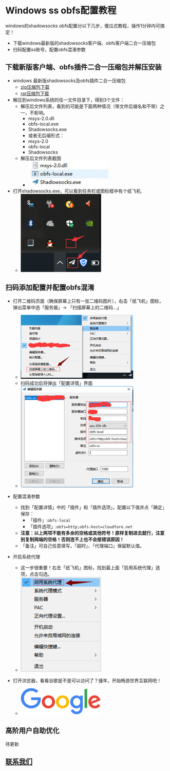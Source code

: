 # Windows ss obfs配置教程
windows的shadowsocks obfs配置分以下几步，傻瓜式教程，操作1分钟内可搞定！

- 下载windows最新版的shadowsocks客户端、obfs客户端二合一压缩包
- 扫码配置ss账号，配置obfs混淆参数

## 下载新版客户端、obfs插件二合一压缩包并解压安装

- windows 最新版shadowsocks及obfs插件二合一压缩包
  - [zip压缩包下载](https://github.com/brossr/BroSS/raw/master/files/obfs_client/s-s.win.4.0.6.zip) 
  - [rar压缩包下载](https://github.com/brossr/BroSS/raw/master/files/obfs_client/s-s.win.4.0.6.rar)
- 解压到windows系统的任一文件目录下，得到3个文件：
  - 解压后文件列表，看到的可能是下面两种情况（带文件后缀名和不带）之一，不影响。
    - msys-2.0.dll
    - obfs-local.exe
    - Shadowsocks.exe
    - 或者无后缀形式：
    - msys-2.0
    - obfs-local
    - Shadowsocks
  - 解压后文件列表截图
    - <img src="./img/obfs/ss_windows_obfs01.jpg"  width="250" alt="解压后文件" />
- 打开shadowsocks.exe，可以看到任务栏或图标框中有个纸飞机.
  - <img src="./img/obfs/ss_windows_obfs02.png"  width="250" alt="windows shadowsocks icon" />


## 扫码添加配置并配置obfs混淆

- 打开二维码页面（确保屏幕上只有一张二维码图片），右击「纸飞机」图标，弹出菜单中选「服务器」-> 「扫描屏幕上的二维码...」
  - <img src="./img/obfs/ss_windows_obfs04.png"  width="350" alt="scan qr code" />
  - 扫码成功后将弹出「配置详情」界面
  - <img src="./img/obfs/ss_windows_obfs05.png"  width="350" alt="shadowsocks 配置详情" />
- 配置混淆参数
  - 找到「配置详情」中的「插件」和「插件选项」，配置以下值并点「确定」保存：
    - 「插件」:```obfs-local```
    - 「插件选项」:```obfs=http;obfs-host=cloudfare.net```
  - **注意：以上两项不能有多余的空格或其他符号！原样复制进去就行，注意别复制两端的空格！否则连不上也不会报错误原因！**
  - 「备注」可自己任意填写，「超时」、「代理端口」保留默认值。

- 开启系统代理
  - 这一步很重要！右击「纸飞机」图标，找到最上面「启用系统代理」选项，点击勾选。
  - <img src="./img/obfs/ss_windows_obfs06.png"  width="250" alt="shadowsocks 配置详情" />

- 打开浏览器，看看谷歌是不是可以访问了？骚年，开始畅游世界互联网吧！
  - <img src="./img/google_logo_272x92dp.png"  width="250" alt="安卓obfs配置成功访问谷歌" />



## 高阶用户自助优化
待更新

## [联系我们](./联系我们.md)
